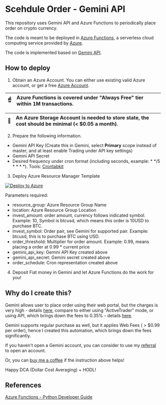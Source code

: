 # Scehdule Order - Gemini API
This repository uses Gemini API and Azure Functions to periodically place order on crypto currency.

The code is meant to be deployed in [Azure Functions](https://docs.microsoft.com/en-us/azure/azure-functions/functions-overview), a serverless cloud computing service provided by [Azure](https://azure.microsoft.com/en-us/).

The code is implemented based on [Gemini API](https://docs.gemini.com/rest-api/).

## How to deploy
1. Obtain an Azure Account. You can either use existing valid Azure account, or get a free [Azure Account](https://azure.microsoft.com/en-us/free/).

| :point_up:    | Azure Functions is covered under "Always Free" tier within 1M transactions. |
|---------------|:------------------------|

| :memo:    | An Azure Storage Account is needed to store state, the cost should be minimal (< $0.05 a month). |
|---------------|:------------------------|

2. Prepare the following information.
- Gemini API Key (Create this in Gemini, select **Primary** scope instead of master, and at least enable Trading under API key settings)
- Gemini API Secret
- Desired frequency under cron format (including seconds, example: * */5 * * * *). Tools: [Crontabkit](https://crontabkit.com/)

3. Deploy Azure Resource Manager Template

[![Deploy to Azure](https://aka.ms/deploytoazurebutton)](https://portal.azure.com/#create/Microsoft.Template/uri/https%3A%2F%2Fraw.githubusercontent.com%2Fguangying94%2Fgemini-scedule-order%2Fmain%2Fazure-infra-code%2Fmain.json)

Parameters required:
- resource_group: Azure Resource Group Name
- location: Azure Resource Group Location
- invest_amount: order amount, currency follows indicated symbol. Example: 10, Symbol is btcusd, which means this order is 10USD to purchase BTC.
- invest_symbol: Order pair, see Gemini for supported pair. Example: btcusd, this is to purchase BTC using USD.
- order_threshold: Multiplier for order amount. Example: 0.99, means placing a order at 0.99 * current price
- gemini_api_key: Gemini API Key created above
- gemini_api_secret: Gemini secret created above
- order_schedule: Cron representation created above

4. Deposit Fiat money in Gemini and let Azure Functions do the work for you!

## Why do I create this?
Gemini allows user to place order using their web portal, but the charges is very high - details [here](https://www.gemini.com/fees/web-fee-schedule), compare to either using "ActiveTrader" mode, or using API, which brings down the fees to 0.35% - details [here](https://www.gemini.com/fees/api-fee-schedule#section-api-fee-schedule).

Gemini supports regular purchase as well, but it applies Web Fees ( > $0.99 per order), hence I created this automation, which brings down the fees significantly.

If you haven't open a Gemini account, you can consider to use my [referral](https://www.gemini.com/share/keq5wgeur) to open an account.

Or, you can [buy me a coffee](https://buymeacoffee.com/marcustee) if the instruction above helps!

Happy DCA (Dollar Cost Averaging) + HODL!

## References
[Azure Functions - Python Developer Guide](https://docs.microsoft.com/en-us/azure/azure-functions/functions-reference-python?tabs=azurecli-linux%2Capplication-level)